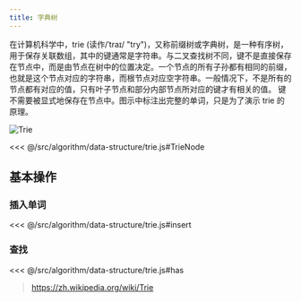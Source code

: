 ```yaml
---
title: 字典树
---
```


在计算机科学中，trie (读作/ˈtraɪ/ "try")，又称前缀树或字典树，是一种有序树，用于保存关联数组，其中的键通常是字符串。与二叉查找树不同，键不是直接保存在节点中，而是由节点在树中的位置决定。一个节点的所有子孙都有相同的前缀，也就是这个节点对应的字符串，而根节点对应空字符串。一般情况下，不是所有的节点都有对应的值，只有叶子节点和部分内部节点所对应的键才有相关的值。
键不需要被显式地保存在节点中。图示中标注出完整的单词，只是为了演示 trie 的原理。

![Trie](https://upload.wikimedia.org/wikipedia/commons/b/be/Trie_example.svg)

<<< @/src/algorithm/data-structure/trie.js#TrieNode

## 基本操作

### 插入单词

<<< @/src/algorithm/data-structure/trie.js#insert

### 查找

<<< @/src/algorithm/data-structure/trie.js#has

> https://zh.wikipedia.org/wiki/Trie
